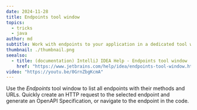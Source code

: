 ```yaml
---
date: 2024-11-28
title: Endpoints tool window
topics:
  - tricks
  - java
author: md
subtitle: Work with endpoints to your application in a dedicated tool window.
thumbnail: ./thumbnail.png
seealso:
  - title: (documentation) IntelliJ IDEA Help - Endpoints tool window
    href: "https://www.jetbrains.com/help/idea/endpoints-tool-window.html#Endpoints_tool_window.topic"
video: "https://youtu.be/0GrnZbgKcmA"
---
```


Use the _Endpoints_ tool window to list all endpoints with their methods and URLs. Quickly create an HTTP request to the selected endpoint and generate an OpenAPI Specification, or navigate to the endpoint in the code.
